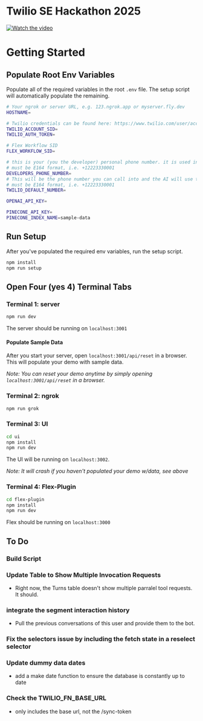 # Twilio SE Hackathon 2025

[![Watch the video](https://img.youtube.com/vi/dQw4w9WgXcQ/0.jpg)](https://vimeo.com/1100705803)

# Getting Started

## Populate Root Env Variables

Populate all of the required variables in the root `.env` file. The setup script will automatically populate the remaining.

```bash
# Your ngrok or server URL, e.g. 123.ngrok.app or myserver.fly.dev
HOSTNAME=

# Twilio credentials can be found here: https://www.twilio.com/user/account
TWILIO_ACCOUNT_SID=
TWILIO_AUTH_TOKEN=

# Flex Workflow SID
FLEX_WORKFLOW_SID=

# this is your (you the developer) personal phone number. it is used in the mock-database.
# must be E164 format, i.e. +12223330001
DEVELOPERS_PHONE_NUMBER=
# This will be the phone number you can call into and the AI will use to send SMS messages, if applicable
# must be E164 format, i.e. +12223330001
TWILIO_DEFAULT_NUMBER=

OPENAI_API_KEY=

PINECONE_API_KEY=
PINECONE_INDEX_NAME=sample-data
```

## Run Setup

After you've populated the required env variables, run the setup script.

```bash
npm install
npm run setup
```

## Open Four (yes 4) Terminal Tabs

### Terminal 1: server

```bash
npm run dev
```

The server should be running on `localhost:3001`

#### Populate Sample Data

After you start your server, open `localhost:3001/api/reset` in a browser. This will populate your demo with sample data.

_Note: You can reset your demo anytime by simply opening `localhost:3001/api/reset` in a browser._

### Terminal 2: ngrok

```bash
npm run grok
```

### Terminal 3: UI

```bash
cd ui
npm install
npm run dev
```

The UI will be running on `localhost:3002`.

_Note: It will crash if you haven't populated your demo w/data, see above_

### Terminal 4: Flex-Plugin

```bash
cd flex-plugin
npm install
npm run dev
```

Flex should be running on `localhost:3000`

## To Do

### Build Script

### Update Table to Show Multiple Invocation Requests

- Right now, the Turns table doesn't show multiple parralel tool requests. It should.

### integrate the segment interaction history

- Pull the previous conversations of this user and provide them to the bot.

### Fix the selectors issue by including the fetch state in a reselect selector

### Update dummy data dates

- add a make date function to ensure the database is constantly up to date

### Check the TWILIO_FN_BASE_URL

- only includes the base url, not the /sync-token
